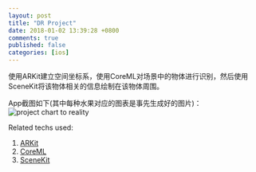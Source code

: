 ```yaml
---
layout: post
title: "DR Project"
date: 2018-01-02 13:39:28 +0800
comments: true
published: false
categories: [ios]
---
```


使用ARKit建立空间坐标系，使用CoreML对场景中的物体进行识别，然后使用SceneKit将该物体相关的信息绘制在该物体周围。

<!-- more -->

App截图如下(其中每种水果对应的图表是事先生成好的图片)：
![project chart to reality](/images/DR-Screenshot-1.png)

Related techs used:

1. [ARKit](../../../../2017/12/28/arkit-usage/)
2. [CoreML](../../../../2017/12/28/coreml-usage/)
3. [SceneKit](../../../../2018/01/02/scenekit-usage/)

